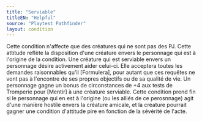 ```yaml
---
title: "Serviable"
titleEN: "Helpful"
source: "Playtest Pathfinder"
layout: condition
---
```


Cette condition n'affecte que des créatures qui ne sont pas des PJ. Cette attitude reflète la disposition d'une créature envers le personnage qui est à l'origine de la condition. Une créature qui est serviable envers un personnage désire activement aider celui-ci. Elle acceptera toutes les demandes raisonnables qu'il [Formulera], pour autant que ces requêtes ne vont pas à l'encontre de ses propres objectifs ou de sa qualité de vie. Un personnage gagne un bonus de circonstances de +4 aux tests de Tromperie pour [Mentir] à une créature serviable. Cette condition prend fin si le personnage qui en est à l'origine (ou les alliés de ce perosnnage) agit d'une manière hostile envers la créature amicale, et la créature pourrait gagner une condition d'attitude pire en fonction de la sévérité de l'acte.